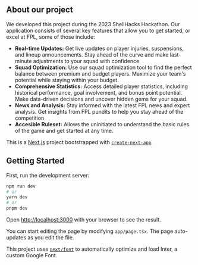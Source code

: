 ## About our project

We developed this project during the 2023 ShellHacks Hackathon.
Our application consists of several key features that allow you to get started, or excel at FPL, some of those include:

- **Real-time Updates:** Get live updates on player injuries, suspensions, and lineup announcements. Stay ahead of the curve and make last-minute adjustments to your squad with confidence
- **Squad Optimization:** Use our squad optimization tool to find the perfect balance between premium and budget players. Maximize your team's potential while staying within your budget.
- **Comprehensive Statistics:** Access detailed player statistics, including historical performance, goal involvement, and bonus point potential. Make data-driven decisions and uncover hidden gems for your squad.
- **News and Analysis:** Stay informed with the latest FPL news and expert analysis. Get insights from FPL pundits to help you stay ahead of the competition
- **Accesible Ruleset:** Allows the uninitiated to understand the basic rules of the game and get started at any time.

This is a [Next.js](https://nextjs.org/) project bootstrapped with [`create-next-app`](https://github.com/vercel/next.js/tree/canary/packages/create-next-app).

## Getting Started

First, run the development server:

```bash
npm run dev
# or
yarn dev
# or
pnpm dev
```

Open [http://localhost:3000](http://localhost:3000) with your browser to see the result.

You can start editing the page by modifying `app/page.tsx`. The page auto-updates as you edit the file.

This project uses [`next/font`](https://nextjs.org/docs/basic-features/font-optimization) to automatically optimize and load Inter, a custom Google Font.
